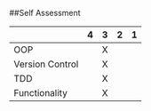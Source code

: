 ##Self Assessment

|   | 4  |3   |  2 | 1  |
|---|---|---|---|---|
| OOP  |   |  X |   |   |
|  Version Control |   |  X |   |   |
|  TDD |   |  X |   |   |
|  Functionality |   | X |   |   |
